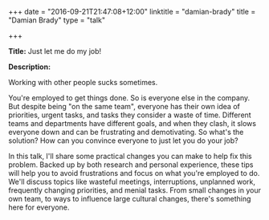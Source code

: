 +++
date = "2016-09-21T21:47:08+12:00"
linktitle = "damian-brady"
title = "Damian Brady"
type = "talk"

+++

<div class="span-15  ">
  <div class="span-15  last ">
  <p><strong>Title:</strong>
Just let me do my job!
</p>

<p><strong>Description:</strong></p>

<p>Working with other people sucks sometimes.

<p>You're employed to get things done. So is everyone else in the company. But despite being "on the same team", everyone has their own idea of priorities, urgent tasks, and tasks they consider a waste of time. Different teams and departments have different goals, and when they clash, it slows everyone down and can be frustrating and demotivating. So what's the solution? How can you convince everyone to just let you do your job?</p>

<p>In this talk, I'll share some practical changes you can make to help fix this problem. Backed up by both research and personal experience, these tips will help you to avoid frustrations and focus on what you're employed to do. We'll discuss topics like wasteful meetings, interruptions, unplanned work, frequently changing priorities, and menial tasks. From small changes in your own team, to ways to influence large cultural changes, there's something here for everyone.</p>

  </div>
</div>

